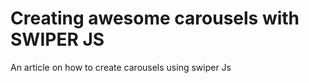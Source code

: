 # Creating awesome carousels  with SWIPER JS


An article on how to create carousels using swiper Js

